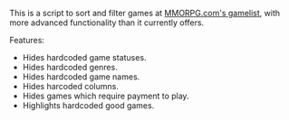 This is a script to sort and filter games at [MMORPG.com's gamelist](http://www.mmorpg.com/gamelist.cfm), with more advanced functionality than it currently offers.

Features:

 * Hides hardcoded game statuses.
 * Hides hardcoded genres.
 * Hides hardcoded game names.
 * Hides harcoded columns.
 * Hides games which require payment to play.
 * Highlights hardcoded good games.


